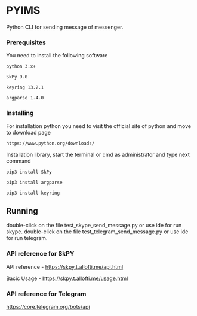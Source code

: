 # PYIMS

Python CLI for sending message of messenger. 

### Prerequisites

You need to install the following software 

```
python 3.x+
```
```
SkPy 9.0
```
```
keyring 13.2.1 
```
```
argparse 1.4.0
```

### Installing

For installation python you need to visit the official site of python and move to download page

```
https://www.python.org/downloads/
```

Installation library, start the terminal or cmd as administrator and type next command

```
pip3 install SkPy
```

```
pip3 install argparse
```

```
pip3 install keyring

```

## Running 

double-click on the file test_skype_send_message.py or use ide for run skype.
double-click on the file test_telegram_send_message.py or use ide for run telegram.

### API reference for SkPY

API reference - https://skpy.t.allofti.me/api.html

Bacic Usage - https://skpy.t.allofti.me/usage.html

### API reference for Telegram 

https://core.telegram.org/bots/api
